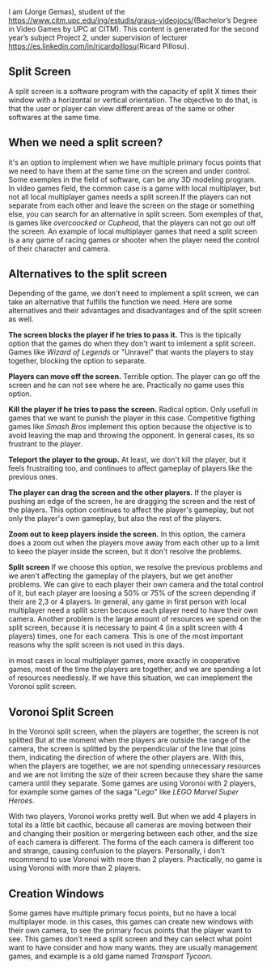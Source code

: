 

I am <link to your linkedIn>(Jorge Gemas), student of the
<https://www.citm.upc.edu/ing/estudis/graus-videojocs/>(Bachelor’s Degree in
Video Games by UPC at CITM). This content is generated for the second year’s
subject Project 2, under supervision of lecturer
<https://es.linkedin.com/in/ricardpillosu>(Ricard Pillosu).


## Split Screen
A split screen is a software program with the capacity of split X times their window with a horizontal or vertical orientation. The objective to do that, is that the user or player can view different areas of the same or other softwares at the same time.

## When we need a split screen?
it's an option to implement when we have multiple primary focus points that we need to have them at the same time on the screen and under control. Some exemples in the field of software, can be any 3D modeling program. In video games field, the common case is a game with local multiplayer, but not all local multiplayer games needs a split screen.If the players can not separate from each other and leave the screen on the stage or something else, you can search for an alternative in split screen. Som exemples of that, is games like *overcoocked* or *Cuphead*, that the players can not go out off the screen. An example of local multiplayer games that need a split screen is a any game of racing games or shooter when the player need the control of their character and camera.

## Alternatives to the split screen
Depending of the game, we don't need to implement a split screen, we can take an alternative that fulfills the function we need. Here are some alternatives and their advantages and disadvantages and of the split screen as well.

**The screen blocks the player if he tries to pass it.**
This is the tipically option that the games do when they don't want to imlement a split screen. Games like *Wizard of Legends* or "Unravel" that wants the players to stay together, blocking the option to separate.

**Players can move off the screen.**
Terrible option. The player can go off the screen and he can not see where he are. Practically no game uses this option.

**Kill the player if he tries to pass the screen.**
Radical option. Only usefull in games that we want to punish the player in this case. Competitive figthing games like *Smash Bros* implement this option because the objective is to avoid leaving the map and throwing the opponent. In general cases, its so frustrant to the player.

**Teleport the player to the group.**
At least, we don't kill the player, but it feels frustraiting too, and continues to affect gameplay of players like the previous ones.

**The player can drag the screen and the other players.**
If the player is pushing an edge of the screen, he are dragging the screen and the rest of the players. This option continues to affect the player's gameplay, but not only the player's own gameplay, but also the rest of the players. 

**Zoom out to keep players inside the screen.**
In this option, the camera does a zoom out when the players move away from each other up to a limit to keeo the player inside the screen, but it don't resolve the problems.

**Split screen**
If we choose this option, we resolve the previous problems and we aren't affecting the gameplay of the players, but we get another problems. We can give to each player their own camera and the total control of it, but each player are loosing a 50% or 75% of the screen depending if their are 2,3 or 4 players. In general, any game in first person with local multiplayer need a spllit scren because each player need to have their own camera. Another problem is the large amount of resources we spend on the split screen, because it is necessary to paint 4 (in a split screen with 4 players) times, one for each camera. This is one of the most important reasons why the split screen is not used in this days. 

in most cases in local multiplayer games, more exactly in cooperative games, most of the time the players are together, and we are 
spending a lot of resources needlessly. If we have this situation, we can imeplement the Voronoi split screen.

## Voronoi Split Screen
In the Voronoi split screen, when the players are together, the screen is not splitted But at the moment when the players are outside the range of the camera, the screen is splitted by the perpendicular of the line that joins them, indicating the direction of where the other players are. With this, when the players are together, we are not spending unnecessary resources and we are not limiting the size of their screen because they share the same camera until they separate. Some games are using Voronoi with 2 players, for example some games of the saga "*Lego*" like *LEGO Marvel Super Heroes*.

With two players, Voronoi works pretty well. But when we add 4 players in total its a little bit caothic, because all cameras are moving between their and changing their position or mergering between each other, and the size of each camera is different. The forms of the each camera is different too and strange, causing confusion to the players. Personally, i don't recommend to use Voronoi with more than 2 players. Practically, no game is using Voronoi with more than 2 players.

## Creation Windows
Some games have multiple primary focus points, but no have a local multiplayer mode. in this cases, this games can create new windows with their own camera, to see the primary focus points that the player want to see. This games don't need a split screen and they can select what point want to have consider and how many wants. they are usually management games, and example is a old game named *Transport Tycoon*.
